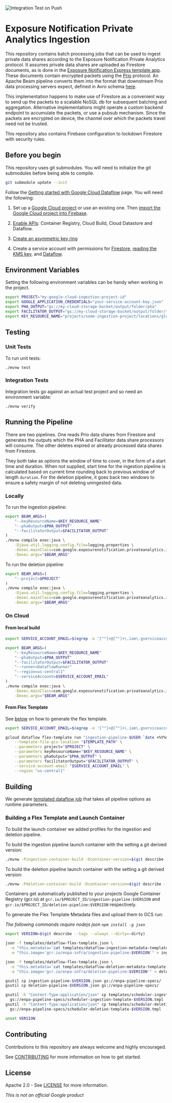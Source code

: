![Integration Test on Push](https://github.com/google/exposure-notifications-private-analytics-ingestion/workflows/Integration%20Test%20on%20Push/badge.svg?branch=main)

# Exposure Notification Private Analytics Ingestion

This repository contains batch processing jobs that can be used to ingest
private data shares according to the Exposure Notification Private Analytics
protocol. It assumes private data shares are uploaded as Firestore documents,
as is done in the
[Exposure Notification Express template app](https://github.com/google/exposure-notifications-android/blob/4b7b461282b2ede6fb2a93488c6d628440052c8d/app/src/main/java/com/google/android/apps/exposurenotification/privateanalytics/PrivateAnalyticsFirestoreRepository.java#L42).
These documents contain encrypted packets using the [Prio](https://crypto.stanford.edu/prio/)
protocol. An Apache Beam pipeline converts them into the format
that downstream Prio data processing servers expect, defined in Avro schema
[here](https://github.com/abetterinternet/prio-server/tree/master/avro-schema).

This implementation happens to make use of Firestore as a convenient way to
send up the packets to a scalable NoSQL db for subsequent batching and aggregation.
Alternative implementations might operate a custom backend endpoint to accumulate
the packets, or use a pubsub mechanism. Since the packets are encrypted on device,
the channel over which the packets travel need not be trusted.

This repository also contains Firebase configuration to lockdown Firestore
with security rules.

## Before you begin

This repository uses git submodules. You will need to initialize the git submodules 
before being able to compile.
```sh
git submodule update --init
```

Follow the
[Getting started with Google Cloud Dataflow](https://github.com/GoogleCloudPlatform/java-docs-samples/blob/master/dataflow/README.md)
page. You will need the following:

1. Set up a
    [Google Cloud project](https://console.cloud.google.com/projectcreate) or use an existing one.
    Then [import the Google Cloud project into Firebase](https://cloud.google.com/firestore/docs/client/get-firebase).

1. [Enable APIs](https://console.cloud.google.com/flows/enableapi?apiid=containerregistry.googleapis.com,cloudbuild.googleapis.com):
    Container Registry, Cloud Build, Cloud Datastore and Dataflow.

1. [Create an asymmetric key ring](https://cloud.google.com/kms/docs/creating-asymmetric-keys)

1. Create a service account with permissions for [Firestore](https://cloud.google.com/datastore/docs/access/iam#iam_roles),
    [reading the KMS key](https://cloud.google.com/kms/docs/reference/permissions-and-roles),
    and [Dataflow](https://cloud.google.com/dataflow/docs/concepts/access-control#roles).

## Environment Variables

Setting the following environment variables can be handy when working in the
project.

```sh
export PROJECT="my-google-cloud-ingestion-project-id"
export GOOGLE_APPLICATION_CREDENTIALS="your-service-account-key.json"
export PHA_OUTPUT="gs://my-cloud-storage-bucket/output/folder/pha"
export FACILITATOR_OUTPUT="gs://my-cloud-storage-bucket/output/folder/faciliator"
export KEY_RESOURCE_NAME="projects/some-ingestion-project/locations/global/keyRings/some-signature-key-ring/cryptoKeys/some-signature-key/cryptoKeyVersions/1"
```

## Testing

### Unit Tests

To run unit tests:

```shell script
./mvnw test
```

### Integration Tests

Integration tests go against an actual test project and so need an environment
variable:

```shell script
./mvnw verify
```

## Running the Pipeline

There are two pipelines. One reads Prio data shares from Firestore and
generates the outputs which the PHA and Facilitator data share processors will consume.
The other deletes expired or already processed data shares from Firestore. 

They both take as options the window of time to cover, in the form of a start
time and duration. When not supplied, start time for the ingestion pipeline is
calculated based on current time rounding back to previous window of length
`duration`. For the deletion pipeline, it goes back two windows to ensure a
safety margin of not deleting uningested data.

### Locally

To run the ingestion pipeline:

```sh
export BEAM_ARGS=(
    "--keyResourceName=$KEY_RESOURCE_NAME"
    "--phaOutput=$PHA_OUTPUT"
    "--facilitatorOutput=$FACILITATOR_OUTPUT"
)
./mvnw compile exec:java \
    -Djava.util.logging.config.file=logging.properties \
    -Dexec.mainClass=com.google.exposurenotification.privateanalytics.ingestion.IngestionPipeline \
    -Dexec.args="$BEAM_ARGS"
```

To run the deletion pipeline:

```sh
export BEAM_ARGS=(
    "--project=$PROJECT"
)
./mvnw compile exec:java \
    -Djava.util.logging.config.file=logging.properties \
    -Dexec.mainClass=com.google.exposurenotification.privateanalytics.ingestion.DeletionPipeline \
    -Dexec.args="$BEAM_ARGS"
```

### On Cloud

#### From local build

```sh
export SERVICE_ACCOUNT_EMAIL=$(egrep -o '[^"]+@[^"]+\.iam\.gserviceaccount\.com' $GOOGLE_APPLICATION_CREDENTIALS)

export BEAM_ARGS=(
    "--keyResourceName=$KEY_RESOURCE_NAME"
    "--phaOutput=$PHA_OUTPUT"
    "--facilitatorOutput=$FACILITATOR_OUTPUT"
    "--runner=DataflowRunner"
    "--region=us-central1"
    "--serviceAccount=$SERVICE_ACCOUNT_EMAIL"
)
./mvnw compile exec:java \
    -Dexec.mainClass=com.google.exposurenotification.privateanalytics.ingestion.IngestionPipeline \
    -Dexec.args="$BEAM_ARGS"
```

#### From Flex Template

See [below](#creating-a-flex-template) on how to generate the flex template.


```sh
export SERVICE_ACCOUNT_EMAIL=$(egrep -o '[^"]+@[^"]+\.iam\.gserviceaccount\.com' $GOOGLE_APPLICATION_CREDENTIALS)

gcloud dataflow flex-template run "ingestion-pipeline-$USER-`date +%Y%m%d-%H%M%S`" \
    --template-file-gcs-location "$TEMPLATE_PATH" \
    --parameters project="$PROJECT" \
    --parameters keyResourceName="$KEY_RESOURCE_NAME" \
    --parameters phaOutput="$PHA_OUTPUT" \
    --parameters facilitatorOutput="$FACILITATOR_OUTPUT" \
    --service-account-email "$SERVICE_ACCOUNT_EMAIL" \
    --region "us-central1"
```

## Building

We generate [templated dataflow job](https://cloud.google.com/dataflow/docs/guides/templates/overview#templated-dataflow-jobs)
that takes all pipeline options as runtime parameters.

### Building a Flex Template and Launch Container

To build the launch container we added profiles for the ingestion and deletion pipeline.

To build the ingestion pipeline launch container with the setting a git derived version:
```sh
./mvnw -Pingestion-container-build -Dcontainer-version=$(git describe --tags --always --dirty=-dirty) package
```

To build the deletion pipeline launch container with the setting a git derived version:
```sh
./mvnw -Pdeletion-container-build -Dcontainer-version=$(git describe --tags --always --dirty=-dirty) package
```

Containers get automatically published to your projects Google Container Registry (gcr.io)
at `gcr.io/$PROJECT_ID/ingestion-pipeline:$VERSION` and `gcr.io/$PROJECT_ID/deletion-pipeline:$VERSION`
respectively.

To generate the Flex Template Metadata files and upload them to GCS run:

*The following commands require nodejs json `npm install -g json`*

```sh
export VERSION=$(git describe --tags --always --dirty=-dirty)

json -f templates/dataflow-flex-template.json \
  -e "this.metadata=`cat templates/dataflow-ingestion-metadata-template.json`" \
  -e "this.image='gcr.io/enpa-infra/ingestion-pipeline:$VERSION'" > ingestion-pipeline-$VERSION.json

json -f templates/dataflow-flex-template.json \
  -e "this.metadata=`cat templates/dataflow-deletion-metadata-template.json`" \
  -e "this.image='gcr.io/enpa-infra/deletion-pipeline:$VERSION'" > deletion-pipeline-$VERSION.json

gsutil cp ingestion-pipeline-$VERSION.json gs://enpa-pipeline-specs/
gsutil cp deletion-pipeline-$VERSION.json gs://enpa-pipeline-specs/

gsutil -h "Content-Type:application/json" cp templates/scheduler-ingestion-template.tmpl \
  gs://enpa-pipeline-specs/scheduler-ingestion-template-$VERSION.tmpl
gsutil -h "Content-Type:application/json" cp templates/scheduler-deletion-template.tmpl \
  gs://enpa-pipeline-specs/scheduler-deletion-template-$VERSION.tmpl

unset VERSION
```

## Contributing

Contributions to this repository are always welcome and highly encouraged.

See [CONTRIBUTING](docs/contributing.md) for more information on how to get started.

## License

Apache 2.0 - See [LICENSE](LICENSE) for more information.

*This is not an official Google product*

